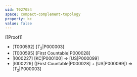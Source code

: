 ```yaml
---
uid: T027054
space: compact-complement-topology
property: kc
value: false
---
```

[[Proof]]

* [T000592] [$T_2$|P000003]
* [T000595] [First Countable|P000028]
* [I000227] [KC|P000100] => [US|P000099]
* [I000229] ([First Countable|P000028] + [US|P000099]) => [$T_2$|P000003]

